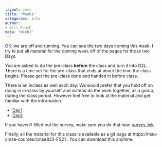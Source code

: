 ```yaml
---
layout: post
title: "Week1"
categories: info
author:
- Bill Punch
meta: "Week1"
---
```


OK, we are off and running. You can see the two days coming this
week. I try to put all material for the coming week off of the pages
for those two Days.

You are asked to do the pre-class **before** the class and turn it
into D2L. There is a time set for the pre-class that ends at about the
time the class begins. Please get the pre-class done and handed in
before class.

There is an inclass as well each day. We would prefer that you hold
off on doing in in-class by yourself and instead do the work together,
as a group, during the class period. However feel free to look at the
material and get familiar with the information. 

- [Day1](Day1) 
- [Day2](Day2) 

If you haven't filled out the survey, make sure you do that now.
[survey link](https://docs.google.com/forms/d/e/1FAIpQLScNrBSEy66HVweYwTNIS8b5vyYnRviaVEqZRsQDcO4rhSnqYQ/viewform?usp=sf_link) 

Finally, all the material for this class is available as a git page at https://msu-cmse-courses/cmse822-FS21 . You can download this anytime.
